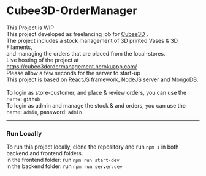 # Cubee3D-OrderManager

This Project is WIP <br />
This project developed as freelancing job for [Cubee3D](https://cubee3d.com) . <br />
The project includes a stock management of 3D printed Vases & 3D Filaments, <br/> and managing the orders that are placed from the local-stores.
<br />
Live hosting of the project at https://cubee3dordermanagement.herokuapp.com/ <br />
Please allow a few seconds for the server to start-up
<br />
This project is based on ReactJS framework, NodeJS server and MongoDB.<br />
<br/>
To login as store-customer, and place & review orders, you can use the name: `github` <br />
To login as admin and manage the stock & and orders, you can use the name: `admin`, password: `admin` <br />

---
### Run Locally



To run this project locally, clone the repository and run `npm i` in both backend and frontend folders.
<br />
in the frontend folder: run `npm run start-dev`
<br />
in the backend folder: run `npm run server:dev`
<br />
